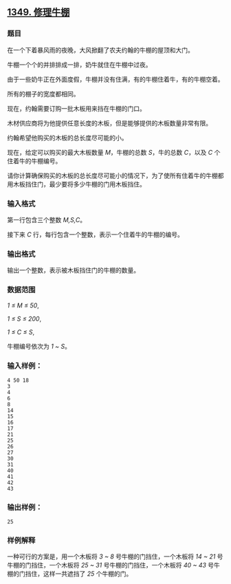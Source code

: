 ## [1349. 修理牛棚](https://www.acwing.com/problem/content/1351/)

### 题目

在一个下着暴风雨的夜晚，大风掀翻了农夫约翰的牛棚的屋顶和大门。

牛棚一个个的并排排成一排，奶牛就住在牛棚中过夜。

由于一些奶牛正在外面度假，牛棚并没有住满，有的牛棚住着牛，有的牛棚空着。

所有的棚子的宽度都相同。

现在，约翰需要订购一批木板用来挡在牛棚的门口。

木材供应商将为他提供任意长度的木板，但是能够提供的木板数量非常有限。

约翰希望他购买的木板的总长度尽可能的小。

现在，给定可以购买的最大木板数量 *M*，牛棚的总数 *S*，牛的总数 *C*，以及 *C* 个住着牛的牛棚编号。

请你计算确保购买的木板的总长度尽可能小的情况下，为了使所有住着牛的牛棚都用木板挡住门，最少要将多少牛棚的门用木板挡住。

### 输入格式

第一行包含三个整数 *M,S,C*。

接下来 *C* 行，每行包含一个整数，表示一个住着牛的牛棚的编号。

### 输出格式

输出一个整数，表示被木板挡住门的牛棚的数量。

### 数据范围

*1 ≤ M ≤ 50*,

*1 ≤ S ≤ 200*,

*1 ≤ C ≤ S*,

牛棚编号依次为 *1 ~ S*。

### 输入样例：

```
4 50 18
3
4
6
8
14
15
16
17
21
25
26
27
30
31
40
41
42
43
```

### 输出样例：

```
25
```

### 样例解释

一种可行的方案是，用一个木板将 *3 ~ 8* 号牛棚的门挡住，一个木板将 *14 ~ 21* 号牛棚的门挡住，一个木板将 *25 ~ 31* 号牛棚的门挡住，一个木板将 *40 ~ 43* 号牛棚的门挡住，这样一共遮挡了 *25* 个牛棚的门。
